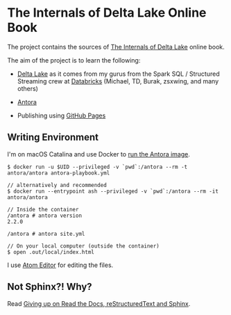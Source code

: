 # The Internals of Delta Lake Online Book

The project contains the sources of [The Internals of Delta Lake](https://delta.japila.pl/) online book.

The aim of the project is to learn the following:

* [Delta Lake](https://delta.io/) as it comes from my gurus from the Spark SQL / Structured Streaming crew at [Databricks](https://databricks.com/) (Michael, TD, Burak, zsxwing, and many others)

* [Antora](https://antora.org/)

* Publishing using [GitHub Pages](https://help.github.com/en/github/working-with-github-pages)

## Writing Environment

I'm on macOS Catalina and use Docker to [run the Antora image](https://docs.antora.org/antora/2.2/antora-container/#run-the-antora-image).

```
$ docker run -u $UID --privileged -v `pwd`:/antora --rm -t antora/antora antora-playbook.yml

// alternatively and recommended
$ docker run --entrypoint ash --privileged -v `pwd`:/antora --rm -it antora/antora

// Inside the container
/antora # antora version
2.2.0

/antora # antora site.yml

// On your local computer (outside the container)
$ open .out/local/index.html
```

I use [Atom Editor](https://atom.io/) for editing the files.

## Not Sphinx?! Why?

Read [Giving up on Read the Docs, reStructuredText and Sphinx](https://medium.com/@jaceklaskowski/giving-up-on-read-the-docs-restructuredtext-and-sphinx-674961804641).
